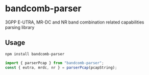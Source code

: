# bandcomb-parser

3GPP E-UTRA, MR-DC and NR band combination related capabilities parsing library

## Usage

```sh
npm install bandcomb-parser
```

```js
import { parserPcap } from "bandcomb-parser";
const { eutra, mrdc, nr } = parserPcap(pcapString);
```

